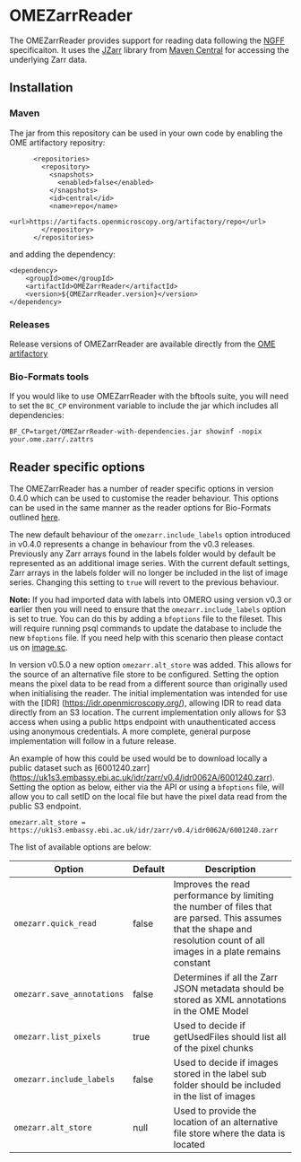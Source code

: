 # OMEZarrReader

The OMEZarrReader provides support for reading data following the [NGFF](https://ngff.openmicroscopy.org/)
specificaiton. It uses the [JZarr](https://github.com/zarr-developers/jzarr) library from [Maven Central](https://central.sonatype.com/artifact/dev.zarr/jzarr/) for accessing the underlying Zarr data.

## Installation

### Maven

The jar from this repository can be used in your own code by enabling the OME artifactory repositry:

```
      <repositories>
        <repository>
          <snapshots>
            <enabled>false</enabled>
          </snapshots>
          <id>central</id>
          <name>repo</name>
          <url>https://artifacts.openmicroscopy.org/artifactory/repo</url>
        </repository>
      </repositories>
```
and adding the dependency:
```
<dependency>
    <groupId>ome</groupId>
    <artifactId>OMEZarrReader</artifactId>
    <version>${OMEZarrReader.version}</version>
</dependency>
```

### Releases

Release versions of OMEZarrReader are available directly from the [OME artifactory](https://artifacts.openmicroscopy.org/ui/repos/tree/General/ome.releases/ome/OMEZarrReader)

### Bio-Formats tools

If you would like to use OMEZarrReader with the bftools suite, you will need to set the `BC_CP`
environment variable to include the jar which includes all dependencies:

```
BF_CP=target/OMEZarrReader-with-dependencies.jar showinf -nopix your.ome.zarr/.zattrs
```

## Reader specific options

The OMEZarrReader has a number of reader specific options in version 0.4.0 which can be used to customise the reader behaviour. This options can be used in the same manner as the reader options for Bio-Formats outlined [here](https://bio-formats.readthedocs.io/en/latest/formats/options.html#usage). 

The new default behaviour of the `omezarr.include_labels` option introduced in v0.4.0 represents a change in behaviour from the v0.3 releases. Previously any Zarr arrays found in the labels folder would by default be represented as an additional image series. With the current default settings, Zarr arrays in the labels folder will no longer be included in the list of image series. Changing this setting to `true` will revert to the previous behaviour. 

**Note:** If you had imported data with labels into OMERO using version v0.3 or earlier then you will need to ensure that the `omezarr.include_labels` option is set to true. You can do this by adding a `bfoptions` file to the fileset. This will require running psql commands to update the database to include the new `bfoptions` file. If you need help with this scenario then please contact us on [image.sc](https://forum.image.sc/).

In version v0.5.0 a new option `omezarr.alt_store` was added. This allows for the source of an alternative file store to be configured. Setting the option means the pixel data to be read from a different source than originally used when initialising the reader. The initial implementation was intended for use with the [IDR] (https://idr.openmicroscopy.org/), allowing IDR to read data directly from an S3 location. The current implementation only allows for S3 access when using a public https endpoint with unauthenticated access using anonymous credentials. A more complete, general purpose implementation will follow in a future release.

An example of how this could be used would be to download locally a public dataset such as [6001240.zarr] (https://uk1s3.embassy.ebi.ac.uk/idr/zarr/v0.4/idr0062A/6001240.zarr). Setting the option as below, either via the API or using a `bfoptions` file, will allow you to call setID on the local file but have the pixel data read from the public S3 endpoint.
 
```
omezarr.alt_store = https://uk1s3.embassy.ebi.ac.uk/idr/zarr/v0.4/idr0062A/6001240.zarr
```

The list of available options are below:

| Option | Default | Description |
| --- | --- | --- |
| `omezarr.quick_read` | false | Improves the read performance by limiting the number of files that are parsed. This assumes that the shape and resolution count of all images in a plate remains constant  |
| `omezarr.save_annotations` | false | Determines if all the Zarr JSON metadata should be stored as XML annotations in the OME Model |
| `omezarr.list_pixels` | true | Used to decide if getUsedFiles should list all of the pixel chunks |
| `omezarr.include_labels` | false | Used to decide if images stored in the label sub folder should be included in the list of images |
| `omezarr.alt_store` | null | Used to provide the location of an alternative file store where the data is located |

